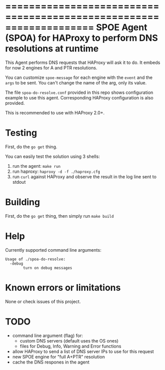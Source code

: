 ===================================================================
SPOE Agent (SPOA) for HAProxy to perform DNS resolutions at runtime
===================================================================

This Agent performs DNS requests that HAProxy will ask it to do.
It embeds for now 2 engines for A and PTR resolutions.

You can customize `spoe-message` for each engine with the `event` and the `args` to be sent.
You can't change the name of the arg, only its value.

The file `spoa-do-resolve.conf` provided in this repo shows configuration example to use this agent.
Corresponding HAProxy configuration is also provided.

This is recommended to use with HAProxy 2.0+.

Testing
=======

First, do the `go get` thing.

You can easily test the solution using 3 shells:

1. run the agent: `make run`
2. run haproxy: `haproxy -d -f ./haproxy.cfg`
3. run `curl` against HAProxy and observe the result in the log line sent to stdout

Building
========

First, do the `go get` thing, then simply run `make build`

Help
====

Currently supported command line arguments:

```
Usage of ./spoa-do-resolve:
  -debug
        turn on debug messages
```

Known errors or limitations
===========================

None or check issues of this project.

TODO
====

* command line argument (flag) for:
  * custom DNS servers (default uses the OS ones)
  * files for Debug, Info, Warning and Error functions
* allow HAProxy to send a list of DNS server IPs to use for this request
* new SPOE engine for "full A+PTR" resolution
* cache the DNS respones in the agent
